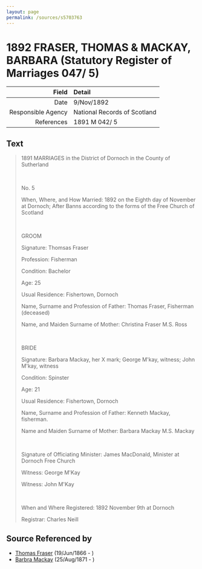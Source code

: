 ```yaml
---
layout: page
permalink: /sources/s5703763
---
```


# 1892 FRASER, THOMAS & MACKAY, BARBARA (Statutory Register of Marriages 047/ 5)

Field | Detail
---:|:---
Date | 9/Nov/1892
Responsible Agency | National Records of Scotland
References | 1891 M 042/ 5

## Text

> 1891 MARRIAGES in the District of Dornoch in the County of Sutherland
>
> <br/>
>
> No. 5
>
> When, Where, and How Married: 1892 on the Eighth day of November at Dornoch; After Banns according to the forms of the Free Church of Scotland
>
> <br/>
>
> GROOM
>
> Signature: Thomsas Fraser
>
> Profession: Fisherman
>
> Condition: Bachelor
>
> Age: 25
>
> Usual Residence: Fishertown, Dornoch
>
> Name, Surname and Profession of Father: Thomas Fraser, Fisherman (deceased)
>
> Name, and Maiden Surname of Mother: Christina Fraser M.S. Ross
>
> <br/>
>
> BRIDE
>
> Signature: Barbara Mackay, her X mark; George M'kay, witness; John M'kay, witness
>
> Condition: Spinster
>
> Age: 21
>
> Usual Residence: Fishertown, Dornoch
>
> Name, Surname and Profession of Father: Kenneth Mackay, fisherman.
>
> Name and Maiden Surname of Mother: Barbara Mackay M.S. Mackay
>
> <br/>
>
> Signature of Officiating Minister: James MacDonald, Minister at Dornoch Free Church
>
> Witness: George M'Kay
>
> Witness: John M'Kay
>
> <br/>
>
> When and Where Registered: 1892 November 9th at Dornoch
>
> Registrar: Charles Neill
>

## Source Referenced by

* [Thomas Fraser](../people/@28777404@-thomas-fraser-b1866-6-19-d.md) (19/Jun/1866 - )
* [Barbra Mackay](../people/@60643714@-barbra-mackay-b1871-8-25-d.md) (25/Aug/1871 - )
